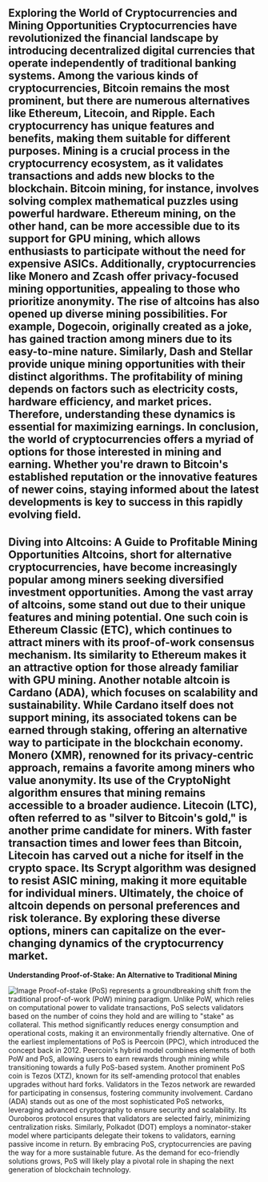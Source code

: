 **Exploring the World of Cryptocurrencies and Mining Opportunities**
Cryptocurrencies have revolutionized the financial landscape by introducing decentralized digital currencies that operate independently of traditional banking systems. Among the various kinds of cryptocurrencies, Bitcoin remains the most prominent, but there are numerous alternatives like Ethereum, Litecoin, and Ripple. Each cryptocurrency has unique features and benefits, making them suitable for different purposes.
Mining is a crucial process in the cryptocurrency ecosystem, as it validates transactions and adds new blocks to the blockchain. Bitcoin mining, for instance, involves solving complex mathematical puzzles using powerful hardware. Ethereum mining, on the other hand, can be more accessible due to its support for GPU mining, which allows enthusiasts to participate without the need for expensive ASICs. Additionally, cryptocurrencies like Monero and Zcash offer privacy-focused mining opportunities, appealing to those who prioritize anonymity.
The rise of altcoins has also opened up diverse mining possibilities. For example, Dogecoin, originally created as a joke, has gained traction among miners due to its easy-to-mine nature. Similarly, Dash and Stellar provide unique mining opportunities with their distinct algorithms. The profitability of mining depends on factors such as electricity costs, hardware efficiency, and market prices. Therefore, understanding these dynamics is essential for maximizing earnings.
In conclusion, the world of cryptocurrencies offers a myriad of options for those interested in mining and earning. Whether you're drawn to Bitcoin's established reputation or the innovative features of newer coins, staying informed about the latest developments is key to success in this rapidly evolving field.
---
**Diving into Altcoins: A Guide to Profitable Mining Opportunities**
Altcoins, short for alternative cryptocurrencies, have become increasingly popular among miners seeking diversified investment opportunities. Among the vast array of altcoins, some stand out due to their unique features and mining potential. One such coin is Ethereum Classic (ETC), which continues to attract miners with its proof-of-work consensus mechanism. Its similarity to Ethereum makes it an attractive option for those already familiar with GPU mining.
Another notable altcoin is Cardano (ADA), which focuses on scalability and sustainability. While Cardano itself does not support mining, its associated tokens can be earned through staking, offering an alternative way to participate in the blockchain economy. Monero (XMR), renowned for its privacy-centric approach, remains a favorite among miners who value anonymity. Its use of the CryptoNight algorithm ensures that mining remains accessible to a broader audience.
Litecoin (LTC), often referred to as "silver to Bitcoin's gold," is another prime candidate for miners. With faster transaction times and lower fees than Bitcoin, Litecoin has carved out a niche for itself in the crypto space. Its Scrypt algorithm was designed to resist ASIC mining, making it more equitable for individual miners.
Ultimately, the choice of altcoin depends on personal preferences and risk tolerance. By exploring these diverse options, miners can capitalize on the ever-changing dynamics of the cryptocurrency market.
---
**Understanding Proof-of-Stake: An Alternative to Traditional Mining**

![Image](https://github.com/user-attachments/assets/4a25d116-2220-4385-b08e-f287af8fcbc4)
Proof-of-stake (PoS) represents a groundbreaking shift from the traditional proof-of-work (PoW) mining paradigm. Unlike PoW, which relies on computational power to validate transactions, PoS selects validators based on the number of coins they hold and are willing to "stake" as collateral. This method significantly reduces energy consumption and operational costs, making it an environmentally friendly alternative.
One of the earliest implementations of PoS is Peercoin (PPC), which introduced the concept back in 2012. Peercoin's hybrid model combines elements of both PoW and PoS, allowing users to earn rewards through mining while transitioning towards a fully PoS-based system. Another prominent PoS coin is Tezos (XTZ), known for its self-amending protocol that enables upgrades without hard forks. Validators in the Tezos network are rewarded for participating in consensus, fostering community involvement.
Cardano (ADA) stands out as one of the most sophisticated PoS networks, leveraging advanced cryptography to ensure security and scalability. Its Ouroboros protocol ensures that validators are selected fairly, minimizing centralization risks. Similarly, Polkadot (DOT) employs a nominator-staker model where participants delegate their tokens to validators, earning passive income in return.
By embracing PoS, cryptocurrencies are paving the way for a more sustainable future. As the demand for eco-friendly solutions grows, PoS will likely play a pivotal role in shaping the next generation of blockchain technology.
